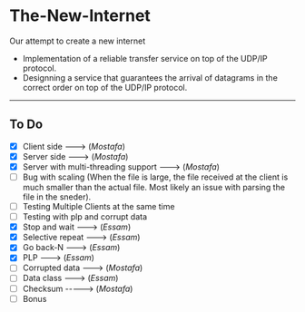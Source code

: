 # The-New-Internet
Our attempt to create a new internet
* Implementation of a reliable transfer service on top of the UDP/IP protocol.
* Designning a service that guarantees the arrival of datagrams in the correct order on top of the UDP/IP protocol.
---

## To Do ##

- [X] Client side ---> (*Mostafa*)
- [X] Server side ---> (*Mostafa*)
- [X] Server with multi-threading support ---> (*Mostafa*)
- [ ] Bug with scaling (When the file is large, the file received at the client is much smaller than the actual file. Most likely an issue with parsing the file in the sneder).
- [ ] Testing Multiple Clients at the same time
- [ ] Testing with plp and corrupt data
- [X] Stop and wait ---> (*Essam*)
- [X] Selective repeat ---> (*Essam*)
- [X] Go back-N ---> (*Essam*)
- [X] PLP ---> (*Essam*)
- [ ] Corrupted data ---> (*Mostafa*)
- [ ] Data class ---> (*Essam*)
- [ ] Checksum -----> (*Mostafa*)
- [ ] Bonus

